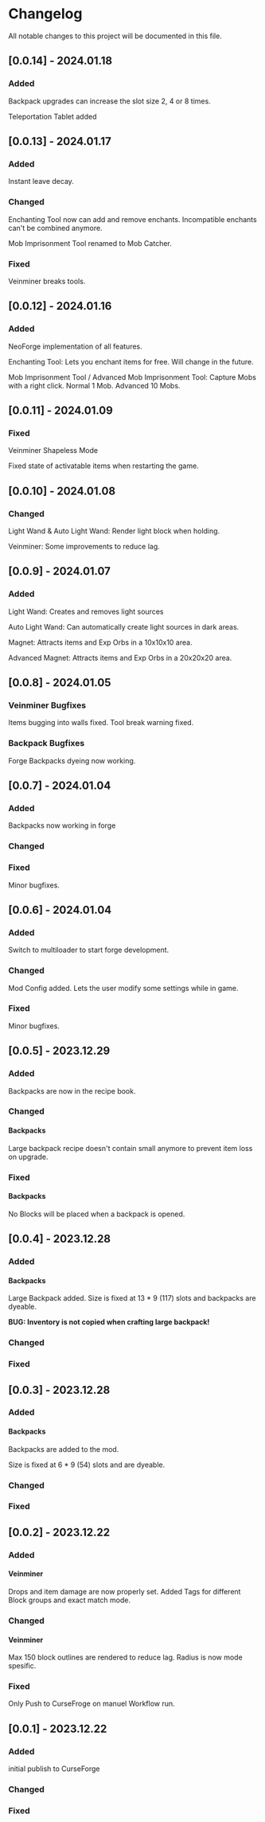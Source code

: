 # Changelog
All notable changes to this project will be documented in this file.

## [0.0.14] - 2024.01.18
### Added 
Backpack upgrades can increase the slot size 2, 4 or 8 times.

Teleportation Tablet added

## [0.0.13] - 2024.01.17

### Added
Instant leave decay.

### Changed
Enchanting Tool now can add and remove enchants. Incompatible enchants can't be combined anymore.

Mob Imprisonment Tool renamed to Mob Catcher.

### Fixed
Veinminer breaks tools.

## [0.0.12] - 2024.01.16

### Added
NeoForge implementation of all features.

Enchanting Tool: Lets you enchant items for free. Will change in the future.

Mob Imprisonment Tool / Advanced Mob Imprisonment Tool: Capture Mobs with a right click. Normal 1 Mob. Advanced 10 Mobs.

## [0.0.11] - 2024.01.09

### Fixed
Veinminer Shapeless Mode

Fixed state of activatable items when restarting the game.

## [0.0.10] - 2024.01.08

### Changed
Light Wand & Auto Light Wand: Render light block when holding.

Veinminer: Some improvements to reduce lag.

## [0.0.9] - 2024.01.07

### Added
Light Wand: Creates and removes light sources

Auto Light Wand: Can automatically create light sources in dark areas.

Magnet: Attracts items and Exp Orbs in a 10x10x10 area.

Advanced Magnet: Attracts items and Exp Orbs in a 20x20x20 area.

## [0.0.8] - 2024.01.05

### Veinminer Bugfixes
Items bugging into walls fixed.
Tool break warning fixed.

### Backpack Bugfixes
Forge Backpacks dyeing now working.

## [0.0.7] - 2024.01.04

### Added
Backpacks now working in forge

### Changed

### Fixed
Minor bugfixes.

## [0.0.6] - 2024.01.04

### Added
Switch to multiloader to start forge development.

### Changed
Mod Config added. Lets the user modify some settings while in game.

### Fixed
Minor bugfixes.

## [0.0.5] - 2023.12.29

### Added
Backpacks are now in the recipe book.

### Changed

#### Backpacks
Large backpack recipe doesn't contain small anymore to prevent item loss on upgrade.

### Fixed

#### Backpacks
No Blocks will be placed when a backpack is opened.

## [0.0.4] - 2023.12.28

### Added

#### Backpacks

Large Backpack added.
Size is fixed at 13 * 9 (117) slots and backpacks are dyeable.

**BUG: Inventory is not copied when crafting large backpack!**

### Changed

### Fixed

## [0.0.3] - 2023.12.28

### Added

#### Backpacks

Backpacks are added to the mod.

Size is fixed at 6 * 9 (54) slots and are dyeable.

### Changed

### Fixed


## [0.0.2] - 2023.12.22

### Added

#### Veinminer

Drops and item damage are now properly set. Added Tags for different Block groups
and exact match mode.

### Changed

#### Veinminer

Max 150 block outlines are rendered to reduce lag. Radius is now mode spesific.

### Fixed

Only Push to CurseFroge on manuel Workflow run.

## [0.0.1] - 2023.12.22

### Added

initial publish to CurseForge

### Changed

### Fixed